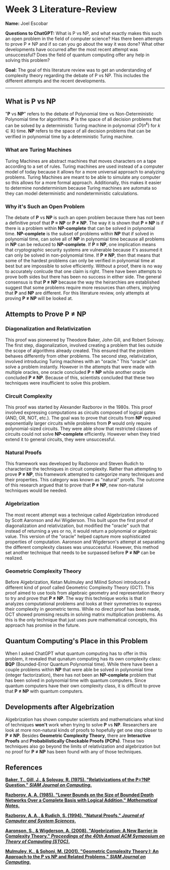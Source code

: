 # Week 3 Literature-Review
**Name:** Joel Escobar

**Questions to ChatGPT:** What is P vs NP, and what exactly makes this such an open problem in the field of computer science? Has there been attempts to prove P $\neq$ NP and if so can you go about the way it was done? What other developments have occurred after the most recent attempt was unsuccessful? Does the field of quantum computing offer any help in solving this problem?

**Goal:** The goal of this literature review was to get an understanding of complexity theory regarding the debate of P vs NP. This includes the different attempts and the recent developments. 
*** 
## What is P vs NP
"**P** vs **NP**" refers to the debate of Polynomial time vs Non-Deterministic Polynomial time for algorithms. **P** is the space of all decision problems that can be solved by a deterministic Turing machine in polynomial ($O(n^k)$ for $k \in \mathbb{R}$) time. **NP** refers to the space of all decision problems that can be verified in polynomial time by a deterministic Turing machine. 
### What are Turing Machines
Turing Machines are abstract machines that moves characters on a tape according to a set of rules. Turing machines are used instead of a computer model of today because it allows for a more universal approach to analyzing problems. Turing Machines are meant to be able to simulate any computer so this allows for a more formal approach. Additionally, this makes it easier to determine nondeterminism because Turing machines are automata so they can model deterministic and nondeterministic calculations. 
### Why it's Such an Open Problem
The debate of **P** vs **NP** is such an open problem because there has not been a definitive proof that **P = NP** or **P $\neq$ NP**. The way it is shown that **P = NP** is if there is a problem within **NP-complete** that can be solved in polynomial time. **NP-complete** is the subset of problems within **NP** that if solved in polynomial time, can solve all of **NP** in polynomial time because all problems in **NP** can be reduced to **NP-complete**. If **P = NP**, one implication means that cryptographic security systems are vulnerable because it's assumed it can only be solved in non-polynomial time. If **P $\neq$ NP**, then that means that some of the hardest problems can only be verified in polynomial time at best but are impossible to solve efficiently. Without a proof, there is no way to accurately conlcude that one claim is right. There have been attempts to prove both sides but there has been no success in either side. The general consensus is that **P $\neq$ NP** because the way the heirarchies are established suggest that some problems require more resources than others, implying that **P** and **NP** are different. For this literature review, only attempts at proving **P $\neq$ NP** will be looked at.

## Attempts to Prove P $\neq$ NP
### Diagonalization and Relativization
This proof was pioneered by Theodore Baker, John Gill, and Robert Solovay. The first step, diagonalization, involved creating a problem that lies outside the scope of algorithms already created. This ensured that the problem behaves differently from other problems. The second step, relativization, involved introducing Turing machines with an "oracle." This "oracle" can solve a problem instantly. However in the attempts that were made with multiple oracles, one oracle concluded **P = NP** while another oracle concluded **P $\neq$ NP**. Because of this, scientists concluded that these two techniques were insufficient to solve this problem. 
### Circuit Complexity
This proof was started by Alexander Razborov in the 1980s. This proof involved expressing computations as circuits composed of logical gates (AND, OR, NOT, etc.). The goal was to prove that circuits from **NP** required exponentially larger circuits while problems from **P** would only require polynomial-sized circuits. They were able show that restricted classes of circuits could not solve **NP-complete** efficiently. However when they tried extend it to general circuits, they were unsuccessful.
### Natural Proofs
This framework was developed by Razborov and Steven Rudich to characterize the techniques in circuit complexity. Rather than attempting to prove **P $\neq$ NP**, this framework attempted to categorize many techniques and their properties. This category was known as "natural" proofs. The outcome of this research argued that to prove that **P $\neq$ NP**, new non-natural techniques would be needed. 
### Algebrization
The most recent attempt was a technique called Algebrization introduced by Scott Aaronson and Avi Wigderson. This built upon the first proof of diagonalization and relativization, but modified the "oracle" such that instead of returning a yes or no, it would return a polynomial or algebraic value. This version of the "oracle" helped capture more sophisticated properties of computation. Aaronson and Wigderson's attempt at separating the different complexity classes was unsuccessful. However, this method set another technique that needs to be surpassed before **P $\neq$ NP** can be realized. 
### Geometric Complexity Theory
Before Algebrization, Ketan Mulmuley and Milind Sohoni introduced a different kind of proof called Geometric Complexity Theory (GCT). This proof aimed to use tools from algebraic geometry and representation theory to try and prove that **P $\neq$ NP**. The way this technique works is that it analyzes computational problems and looks at their symmetries to express their complexity in geometric terms. While no direct proof has been made, GCT showed promising results in solving matrix multiplication problems. As this is the only technique that just uses pure mathematical concepts, this approach has promise in the future. 

## Quantum Computing's Place in this Problem
When I asked ChatGPT what quantum computing has to offer in this problem, it revealed that qunatum computing has its own complexity class: **BQP** (Bounded-Error Quantum Polynomial time). While there have been a couple problems within **NP** that were able be solved in polynomial time (integer factorization), there has not been an **NP-complete** problem that has been solved in polynomial time with quantum computers. Since quantum computers have their own complexity class, it is difficult to prove that **P $\neq$ NP** with quantum computers. 

## Developments after Algebrization
Algebrization has shown computer scientists and mathematicians what kind of techniques **won't** work when trying to solve **P** vs **NP**. Researchers are look at more non-natural kinds of proofs to hopefully get one step closer to **P $\neq$ NP**. Besides **Geometric Complexity Theory**, there are **Interactive Proofs** and **Probabilistically Checkable Proofs (PCPs)**. These two techniques also go beyond the limits of relativization and algebrization but no proof for **P $\neq$ NP** has been found with any of those techniques.

## References
**<a href="https://epubs.siam.org/doi/10.1137/0204037">Baker, T., Gill, J., & Solovay, R. (1975). "Relativizations of the P=?NP Question." *SIAM Journal on Computing*.</a>**

**<a href="https://link.springer.com/chapter/10.1007/978-3-662-03927-4_4">Razborov, A. A. (1985). "Lower Bounds on the Size of Bounded Depth Networks Over a Complete Basis with Logical Addition." *Mathematical Notes*.</a>**

**<a href="https://www.sciencedirect.com/science/article/pii/S002200009791494X">Razborov, A. A., & Rudich, S. (1994). "Natural Proofs." *Journal of Computer and System Sciences*.</a>**

**<a href="https://dl.acm.org/doi/abs/10.1145/1374376.1374481">Aaronson, S., & Wigderson, A. (2008). "Algebrization: A New Barrier in Complexity Theory." *Proceedings of the 40th Annual ACM Symposium on Theory of Computing (STOC)*.</a>**

**<a href="https://epubs.siam.org/doi/10.1137/S009753970038715X">Mulmuley, K., & Sohoni, M. (2001). "Geometric Complexity Theory I: An Approach to the P vs NP and Related Problems." *SIAM Journal on Computing*.</a>**
